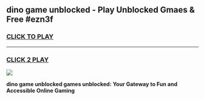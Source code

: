 
## dino game unblocked - Play Unblocked Gmaes & Free #ezn3f
<h3>
<a href="https://news.freeplayer.one?title=dino_game_unblocked&ref=03M">CLICK TO PLAY</a></h3>
<hr>

<h3>
<a href="https://news.freeplayer.one?title=dino_game_unblocked&ref=03M">CLICK 2 PLAY</a>
  
</h3>

<a href="https://news.freeplayer.one?title=dino_game_unblocked&ref=03M"><img src="https://clearcache.store/games.png"></a>


**dino game unblocked games unblocked: Your Gateway to Fun and Accessible Online Gaming**
